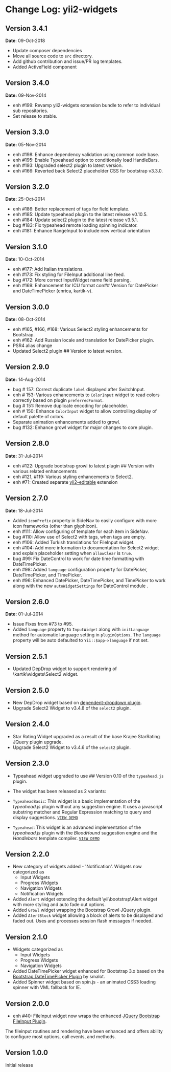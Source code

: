 # Change Log: yii2-widgets

## Version 3.4.1

**Date**: 09-Oct-2018

- Update composer dependencies
- Move all source code to `src` directory.
- Add github contribution and issue/PR log templates.
- Added ActiveField component

## Version 3.4.0

**Date:** 09-Nov-2014

- enh #199: Revamp yii2-widgets extension bundle to refer to individual sub repositories.
- Set release to stable.

## Version 3.3.0

**Date:** 05-Nov-2014

- enh #198: Enhance dependency validation using common code base.
- enh #195: Enable Typeahead option to conditionally load HandleBars.
- enh #193: Upgraded select2 plugin to latest version.
- enh #166: Reverted back Select2 placeholder CSS for bootstrap v3.3.0.

## Version 3.2.0

**Date:** 25-Oct-2014

- enh #186: Better replacement of tags for field template.
- enh #185: Update typeahead plugin to the latest release v0.10.5.
- enh #184: Update select2 plugin to the latest release v3.5.1.
- bug #183: Fix typeahead remote loading spinning indicator.
- enh #181: Enhance RangeInput to include new vertical orientation

## Version 3.1.0

**Date:** 10-Oct-2014

- enh #177: Add Italian translations.
- enh #173: Fix styling for FileInput additional line feed.
- bug #172: More correct InputWidget name field parsing.
- enh #169: Enhancement for ICU format con## Version for DatePicker and DateTimePicker (enrica, kartik-v).

## Version 3.0.0

**Date:** 08-Oct-2014

- enh #165, #166, #168: Various Select2 styling enhancements for Bootstrap.
- enh #162: Add Russian locale and translation for DatePicker plugin.
- PSR4 alias change
- Updated Select2 plugin ## Version to latest version.

## Version 2.9.0

**Date:** 14-Aug-2014

- bug # 157: Correct duplicate `label` displayed after SwitchInput.
- enh # 153: Various enhancements to `ColorInput` widget to read colors correctly based on plugin `preferredFormat`.
- bug # 151: Remove duplicate encoding for placeholder.
- enh # 150: Enhance `ColorInput` widget to allow controlling display of default palette of colors.
- Separate animation enhancements added to growl.
- bug #132: Enhance growl widget for major changes to core plugin.

## Version 2.8.0

**Date:** 31-Jul-2014

- enh #122: Upgrade bootstrap growl to latest plugin ## Version with various related enhancements
- enh #121, #119: Various styling enhancements to Select2.
- enh #71: Created separate [yii2-editable](https://github.com/kartik-v/yii2-editable) extension

## Version 2.7.0

**Date:** 18-Jul-2014

- Added `iconPrefix` property in SideNav to easily configure with more icon frameworks (other than glyphicon).
- enh #111: Allow configuring of template for each item in SideNav.
- bug #110: Allow use of Select2 with tags, when tags are empty.
- enh #106: Added Turkish translations for FileInput widget.
- enh #104: Add more information to documentation for Select2 widget and explain placeholder setting when `allowClear` is `true`.
- bug #99: Fix DateControl to work for date time formatting with DateTimePicker.
- enh #98: Added `language` configuration property for DatePicker, DateTimePicker, and TimePicker.
- enh #96: Enhanced DatePicker, DateTimePicker, and TimePicker to work along with the new `autoWidgetSettings` for DateControl module .

## Version 2.6.0

**Date:** 01-Jul-2014

- Issue Fixes from #73 to #95.
- Added `language` property to `InputWidget` along with `initLanguage` method for automatic language setting in `pluginOptions`.
  The `language` property will be auto defaulted to `Yii::$app->language` if not set.

## Version 2.5.1

- Updated DepDrop widget to support rendering of \kartik\widgets\Select2 widget.

## Version 2.5.0

- New DepDrop widget based on [dependent-dropdown plugin](http://plugins.krajee.com/dependent-dropdown).
- Upgrade Select2 Widget to v3.4.8 of the `select2` plugin.

## Version 2.4.0

- Star Rating Widget upgraded as a result of the base Krajee StarRating JQuery plugin upgrade.
- Upgrade Select2 Widget to v3.4.6 of the `select2` plugin.

## Version 2.3.0

- Typeahead widget upgraded to use ## Version 0.10 of the `typeahead.js` plugin.
- The widget has been released as 2 variants:

- `TypeaheadBasic`: This widget is a basic implementation of the _typeahead.js_ plugin without any suggestion engine.
  It uses a javascript substring matcher and Regular Expression matching to query and display suggestions.
  [`VIEW DEMO`](http://demos.krajee.com/widget-details/typeahead-basic)
- `Typeahead`: This widget is an advanced implementation of the _typeahead.js_ plugin with the _BloodHound_ suggestion
  engine and the _Handlebars_ template compiler.
  [`VIEW DEMO`](http://demos.krajee.com/widget-details/typeahead)

## Version 2.2.0

- New category of widgets added - 'Notification'. Widgets now categorized as
  - Input Widgets
  - Progress Widgets
  - Navigation Widgets
  - Notification Widgets
- Added `Alert` widget extending the default \yii\bootstrap\Alert widget with more styling and auto fade out options.
- Added `Growl` widget wrapping the Bootstrap Growl JQuery plugin.
- Added `AlertBlock` widget allowing a block of alerts to be displayed and faded out. Uses and processes session flash messages if needed.

## Version 2.1.0

- Widgets categorized as
  - Input Widgets
  - Progress Widgets
  - Navigation Widgets
- Added DateTimePicker widget enhanced for Bootstrap 3.x based on the [Bootstrap DateTimePicker Plugin](http://www.malot.fr/bootstrap-datetimepicker/) by smalot.
- Added Spinner widget based on spin.js - an animated CSS3 loading spinner with VML fallback for IE.

## Version 2.0.0

- enh #40: FileInput widget now wraps the enhanced [JQuery Bootstrap FileInput Plugin](http://github.com/kartik-v/bootstrap-fileinput).

The fileinput routines and rendering have been enhanced and offers ability to configure most options, call events, and methods.

## Version 1.0.0

Initial release
